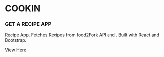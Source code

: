 # COOKIN 

### GET A RECIPE APP


Recipe App. Fetches Recipes from food2Fork API and .
Built with React and Bootstrap.

[View Here](https://zen-austin-990ad1.netlify.com/)
